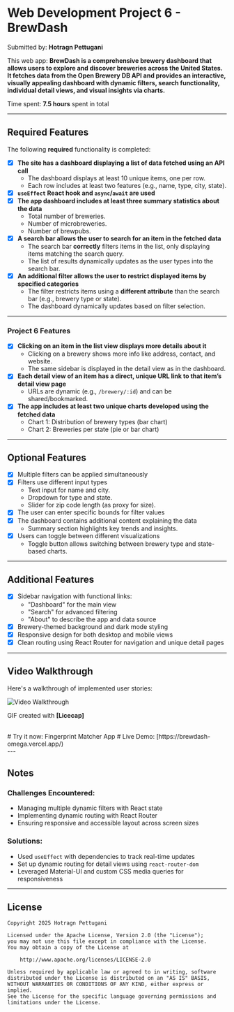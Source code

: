 # Web Development Project 6 - BrewDash

Submitted by: **Hotragn Pettugani**

This web app: **BrewDash is a comprehensive brewery dashboard that allows users to explore and discover breweries across the United States. It fetches data from the Open Brewery DB API and provides an interactive, visually appealing dashboard with dynamic filters, search functionality, individual detail views, and visual insights via charts.**

Time spent: **7.5 hours** spent in total

---

## Required Features

The following **required** functionality is completed:

- [x] **The site has a dashboard displaying a list of data fetched using an API call**
  - The dashboard displays at least 10 unique items, one per row.
  - Each row includes at least two features (e.g., name, type, city, state).
- [x] **`useEffect` React hook and `async`/`await` are used**
- [x] **The app dashboard includes at least three summary statistics about the data**
  - Total number of breweries.
  - Number of microbreweries.
  - Number of brewpubs.
- [x] **A search bar allows the user to search for an item in the fetched data**
  - The search bar **correctly** filters items in the list, only displaying items matching the search query.
  - The list of results dynamically updates as the user types into the search bar.
- [x] **An additional filter allows the user to restrict displayed items by specified categories**
  - The filter restricts items using a **different attribute** than the search bar (e.g., brewery type or state).
  - The dashboard dynamically updates based on filter selection.

---

### Project 6 Features

- [x] **Clicking on an item in the list view displays more details about it**
  - Clicking on a brewery shows more info like address, contact, and website.
  - The same sidebar is displayed in the detail view as in the dashboard.
- [x] **Each detail view of an item has a direct, unique URL link to that item’s detail view page**
  - URLs are dynamic (e.g., `/brewery/:id`) and can be shared/bookmarked.
- [x] **The app includes at least two unique charts developed using the fetched data**
  - Chart 1: Distribution of brewery types (bar chart)
  - Chart 2: Breweries per state (pie or bar chart)

---

## Optional Features

- [x] Multiple filters can be applied simultaneously
- [x] Filters use different input types
  - Text input for name and city.
  - Dropdown for type and state.
  - Slider for zip code length (as proxy for size).
- [x] The user can enter specific bounds for filter values
- [x] The dashboard contains additional content explaining the data
  - Summary section highlights key trends and insights.
- [x] Users can toggle between different visualizations
  - Toggle button allows switching between brewery type and state-based charts.

---

## Additional Features

- [x] Sidebar navigation with functional links:
  - "Dashboard" for the main view
  - "Search" for advanced filtering
  - "About" to describe the app and data source
- [x] Brewery-themed background and dark mode styling
- [x] Responsive design for both desktop and mobile views
- [x] Clean routing using React Router for navigation and unique detail pages

---

## Video Walkthrough

Here's a walkthrough of implemented user stories:

<img src='https://github.com/Hotragn/BrewDash--Data-Dashboard-Part-2/blob/main/recording-demop2.gif' title='Video Walkthrough' alt='Video Walkthrough' />

GIF created with **[Licecap]**

<br>
# Try it now: Fingerprint Matcher App
# Live Demo: [https://brewdash-omega.vercel.app/)</br>
---

## Notes

### Challenges Encountered:
- Managing multiple dynamic filters with React state
- Implementing dynamic routing with React Router
- Ensuring responsive and accessible layout across screen sizes

### Solutions:
- Used `useEffect` with dependencies to track real-time updates
- Set up dynamic routing for detail views using `react-router-dom`
- Leveraged Material-UI and custom CSS media queries for responsiveness

---

## License

    Copyright 2025 Hotragn Pettugani

    Licensed under the Apache License, Version 2.0 (the "License");
    you may not use this file except in compliance with the License.
    You may obtain a copy of the License at

        http://www.apache.org/licenses/LICENSE-2.0

    Unless required by applicable law or agreed to in writing, software
    distributed under the License is distributed on an "AS IS" BASIS,
    WITHOUT WARRANTIES OR CONDITIONS OF ANY KIND, either express or implied.
    See the License for the specific language governing permissions and
    limitations under the License.
